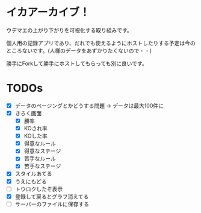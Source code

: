 # イカアーカイブ！
ウデマエの上がり下がりを可視化する取り組みです。

個人用の記録アプリであり、だれでも使えるようにホストしたりする予定は今のところないです。(人様のデータをあずかりたくないので・・)

勝手にForkして勝手にホストしてもらっても別に良いです。

# TODOs
- [x] データのページングとかどうする問題 -> データは最大100件に
- [x] きろく画面
  - [x] 勝率
  - [x] KOされ率
  - [x] KOした率
  - [x] 得意なルール
  - [x] 得意なステージ
  - [x] 苦手なルール
  - [x] 苦手なステージ
- [x] スタイルあてる
- [x] うえにもどる
- [ ] トウロクしたぞ表示
- [x] 登録して戻るとグラフ消えてる
- [ ] サーバーのファイルに保存する
